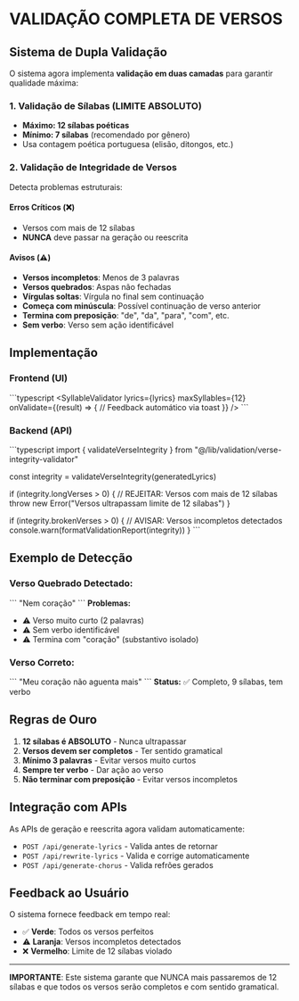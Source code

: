 # VALIDAÇÃO COMPLETA DE VERSOS

## Sistema de Dupla Validação

O sistema agora implementa **validação em duas camadas** para garantir qualidade máxima:

### 1. Validação de Sílabas (LIMITE ABSOLUTO)
- **Máximo: 12 sílabas poéticas**
- **Mínimo: 7 sílabas** (recomendado por gênero)
- Usa contagem poética portuguesa (elisão, ditongos, etc.)

### 2. Validação de Integridade de Versos
Detecta problemas estruturais:

#### Erros Críticos (❌)
- Versos com mais de 12 sílabas
- **NUNCA** deve passar na geração ou reescrita

#### Avisos (⚠️)
- **Versos incompletos**: Menos de 3 palavras
- **Versos quebrados**: Aspas não fechadas
- **Vírgulas soltas**: Vírgula no final sem continuação
- **Começa com minúscula**: Possível continuação de verso anterior
- **Termina com preposição**: "de", "da", "para", "com", etc.
- **Sem verbo**: Verso sem ação identificável

## Implementação

### Frontend (UI)
\`\`\`typescript
<SyllableValidator 
  lyrics={lyrics}
  maxSyllables={12}
  onValidate={(result) => {
    // Feedback automático via toast
  }}
/>
\`\`\`

### Backend (API)
\`\`\`typescript
import { validateVerseIntegrity } from "@/lib/validation/verse-integrity-validator"

const integrity = validateVerseIntegrity(generatedLyrics)

if (integrity.longVerses > 0) {
  // REJEITAR: Versos com mais de 12 sílabas
  throw new Error("Versos ultrapassam limite de 12 sílabas")
}

if (integrity.brokenVerses > 0) {
  // AVISAR: Versos incompletos detectados
  console.warn(formatValidationReport(integrity))
}
\`\`\`

## Exemplo de Detecção

### Verso Quebrado Detectado:
\`\`\`
"Nem coração"
\`\`\`
**Problemas:**
- ⚠️ Verso muito curto (2 palavras)
- ⚠️ Sem verbo identificável
- ⚠️ Termina com "coração" (substantivo isolado)

### Verso Correto:
\`\`\`
"Meu coração não aguenta mais"
\`\`\`
**Status:** ✅ Completo, 9 sílabas, tem verbo

## Regras de Ouro

1. **12 sílabas é ABSOLUTO** - Nunca ultrapassar
2. **Versos devem ser completos** - Ter sentido gramatical
3. **Mínimo 3 palavras** - Evitar versos muito curtos
4. **Sempre ter verbo** - Dar ação ao verso
5. **Não terminar com preposição** - Evitar versos incompletos

## Integração com APIs

As APIs de geração e reescrita agora validam automaticamente:
- `POST /api/generate-lyrics` - Valida antes de retornar
- `POST /api/rewrite-lyrics` - Valida e corrige automaticamente
- `POST /api/generate-chorus` - Valida refrões gerados

## Feedback ao Usuário

O sistema fornece feedback em tempo real:
- ✅ **Verde**: Todos os versos perfeitos
- ⚠️ **Laranja**: Versos incompletos detectados
- ❌ **Vermelho**: Limite de 12 sílabas violado

---

**IMPORTANTE**: Este sistema garante que NUNCA mais passaremos de 12 sílabas e que todos os versos serão completos e com sentido gramatical.
